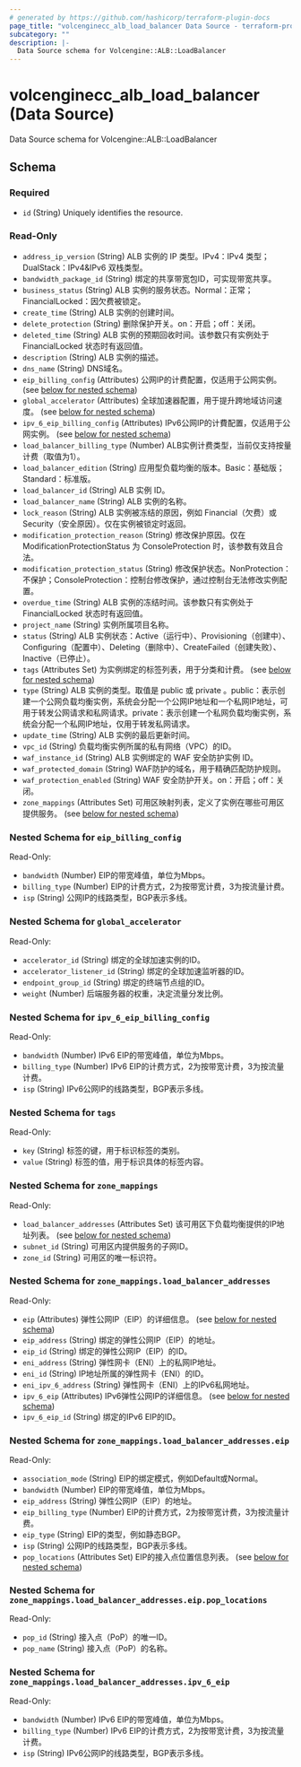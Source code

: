 ```yaml
---
# generated by https://github.com/hashicorp/terraform-plugin-docs
page_title: "volcenginecc_alb_load_balancer Data Source - terraform-provider-volcenginecc"
subcategory: ""
description: |-
  Data Source schema for Volcengine::ALB::LoadBalancer
---
```


# volcenginecc_alb_load_balancer (Data Source)

Data Source schema for Volcengine::ALB::LoadBalancer



<!-- schema generated by tfplugindocs -->
## Schema

### Required

- `id` (String) Uniquely identifies the resource.

### Read-Only

- `address_ip_version` (String) ALB 实例的 IP 类型。IPv4：IPv4 类型；DualStack：IPv4&IPv6 双栈类型。
- `bandwidth_package_id` (String) 绑定的共享带宽包ID，可实现带宽共享。
- `business_status` (String) ALB 实例的服务状态。Normal：正常；FinancialLocked：因欠费被锁定。
- `create_time` (String) ALB 实例的创建时间。
- `delete_protection` (String) 删除保护开关。on：开启；off：关闭。
- `deleted_time` (String) ALB 实例的预期回收时间。该参数只有实例处于 FinancialLocked 状态时有返回值。
- `description` (String) ALB 实例的描述。
- `dns_name` (String) DNS域名。
- `eip_billing_config` (Attributes) 公网IP的计费配置，仅适用于公网实例。 (see [below for nested schema](#nestedatt--eip_billing_config))
- `global_accelerator` (Attributes) 全球加速器配置，用于提升跨地域访问速度。 (see [below for nested schema](#nestedatt--global_accelerator))
- `ipv_6_eip_billing_config` (Attributes) IPv6公网IP的计費配置，仅适用于公网实例。 (see [below for nested schema](#nestedatt--ipv_6_eip_billing_config))
- `load_balancer_billing_type` (Number) ALB实例计费类型，当前仅支持按量计费（取值为1）。
- `load_balancer_edition` (String) 应用型负载均衡的版本。Basic：基础版；Standard：标准版。
- `load_balancer_id` (String) ALB 实例 ID。
- `load_balancer_name` (String) ALB 实例的名称。
- `lock_reason` (String) ALB 实例被冻结的原因，例如 Financial（欠费）或 Security（安全原因）。仅在实例被锁定时返回。
- `modification_protection_reason` (String) 修改保护原因。仅在 ModificationProtectionStatus 为 ConsoleProtection 时，该参数有效且合法。
- `modification_protection_status` (String) 修改保护状态。NonProtection：不保护；ConsoleProtection：控制台修改保护，通过控制台无法修改实例配置。
- `overdue_time` (String) ALB 实例的冻结时间。该参数只有实例处于 FinancialLocked 状态时有返回值。
- `project_name` (String) 实例所属项目名称。
- `status` (String) ALB 实例状态：Active（运行中）、Provisioning（创建中）、Configuring（配置中）、Deleting（删除中）、CreateFailed（创建失败）、Inactive（已停止）。
- `tags` (Attributes Set) 为实例绑定的标签列表，用于分类和计费。 (see [below for nested schema](#nestedatt--tags))
- `type` (String) ALB 实例的类型。取值是 public 或 private 。public：表示创建一个公网负载均衡实例，系统会分配一个公网IP地址和一个私网IP地址，可用于转发公网请求和私网请求。private：表示创建一个私网负载均衡实例，系统会分配一个私网IP地址，仅用于转发私网请求。
- `update_time` (String) ALB 实例的最后更新时间。
- `vpc_id` (String) 负载均衡实例所属的私有网络（VPC）的ID。
- `waf_instance_id` (String) ALB 实例绑定的 WAF 安全防护实例 ID。
- `waf_protected_domain` (String) WAF防护的域名，用于精确匹配防护规则。
- `waf_protection_enabled` (String) WAF 安全防护开关。on：开启；off：关闭。
- `zone_mappings` (Attributes Set) 可用区映射列表，定义了实例在哪些可用区提供服务。 (see [below for nested schema](#nestedatt--zone_mappings))

<a id="nestedatt--eip_billing_config"></a>
### Nested Schema for `eip_billing_config`

Read-Only:

- `bandwidth` (Number) EIP的带宽峰值，单位为Mbps。
- `billing_type` (Number) EIP的计费方式，2为按带宽计费，3为按流量计费。
- `isp` (String) 公网IP的线路类型，BGP表示多线。


<a id="nestedatt--global_accelerator"></a>
### Nested Schema for `global_accelerator`

Read-Only:

- `accelerator_id` (String) 绑定的全球加速实例的ID。
- `accelerator_listener_id` (String) 绑定的全球加速监听器的ID。
- `endpoint_group_id` (String) 绑定的终端节点组的ID。
- `weight` (Number) 后端服务器的权重，决定流量分发比例。


<a id="nestedatt--ipv_6_eip_billing_config"></a>
### Nested Schema for `ipv_6_eip_billing_config`

Read-Only:

- `bandwidth` (Number) IPv6 EIP的带宽峰值，单位为Mbps。
- `billing_type` (Number) IPv6 EIP的计费方式，2为按带宽计费，3为按流量计费。
- `isp` (String) IPv6公网IP的线路类型，BGP表示多线。


<a id="nestedatt--tags"></a>
### Nested Schema for `tags`

Read-Only:

- `key` (String) 标签的键，用于标识标签的类别。
- `value` (String) 标签的值，用于标识具体的标签内容。


<a id="nestedatt--zone_mappings"></a>
### Nested Schema for `zone_mappings`

Read-Only:

- `load_balancer_addresses` (Attributes Set) 该可用区下负载均衡提供的IP地址列表。 (see [below for nested schema](#nestedatt--zone_mappings--load_balancer_addresses))
- `subnet_id` (String) 可用区内提供服务的子网ID。
- `zone_id` (String) 可用区的唯一标识符。

<a id="nestedatt--zone_mappings--load_balancer_addresses"></a>
### Nested Schema for `zone_mappings.load_balancer_addresses`

Read-Only:

- `eip` (Attributes) 弹性公网IP（EIP）的详细信息。 (see [below for nested schema](#nestedatt--zone_mappings--load_balancer_addresses--eip))
- `eip_address` (String) 绑定的弹性公网IP（EIP）的地址。
- `eip_id` (String) 绑定的弹性公网IP（EIP）的ID。
- `eni_address` (String) 弹性网卡（ENI）上的私网IP地址。
- `eni_id` (String) IP地址所属的弹性网卡（ENI）的ID。
- `eni_ipv_6_address` (String) 弹性网卡（ENI）上的IPv6私网地址。
- `ipv_6_eip` (Attributes) IPv6弹性公网IP的详细信息。 (see [below for nested schema](#nestedatt--zone_mappings--load_balancer_addresses--ipv_6_eip))
- `ipv_6_eip_id` (String) 绑定的IPv6 EIP的ID。

<a id="nestedatt--zone_mappings--load_balancer_addresses--eip"></a>
### Nested Schema for `zone_mappings.load_balancer_addresses.eip`

Read-Only:

- `association_mode` (String) EIP的绑定模式，例如Default或Normal。
- `bandwidth` (Number) EIP的带宽峰值，单位为Mbps。
- `eip_address` (String) 弹性公网IP（EIP）的地址。
- `eip_billing_type` (Number) EIP的计费方式，2为按带宽计费，3为按流量计费。
- `eip_type` (String) EIP的类型，例如静态BGP。
- `isp` (String) 公网IP的线路类型，BGP表示多线。
- `pop_locations` (Attributes Set) EIP的接入点位置信息列表。 (see [below for nested schema](#nestedatt--zone_mappings--load_balancer_addresses--eip--pop_locations))

<a id="nestedatt--zone_mappings--load_balancer_addresses--eip--pop_locations"></a>
### Nested Schema for `zone_mappings.load_balancer_addresses.eip.pop_locations`

Read-Only:

- `pop_id` (String) 接入点（PoP）的唯一ID。
- `pop_name` (String) 接入点（PoP）的名称。



<a id="nestedatt--zone_mappings--load_balancer_addresses--ipv_6_eip"></a>
### Nested Schema for `zone_mappings.load_balancer_addresses.ipv_6_eip`

Read-Only:

- `bandwidth` (Number) IPv6 EIP的带宽峰值，单位为Mbps。
- `billing_type` (Number) IPv6 EIP的计费方式，2为按带宽计费，3为按流量计费。
- `isp` (String) IPv6公网IP的线路类型，BGP表示多线。
